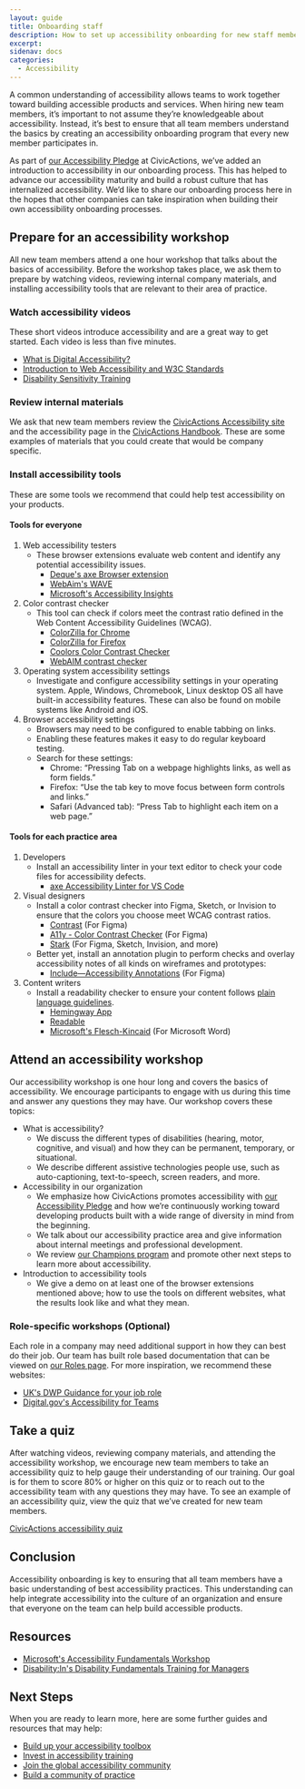 ```yaml
---
layout: guide
title: Onboarding staff
description: How to set up accessibility onboarding for new staff members. 
excerpt:
sidenav: docs
categories:
  - Accessibility
---
```


A common understanding of accessibility allows teams to work together toward building accessible products and services. When hiring new team members, it’s important to not assume they’re knowledgeable about accessibility. Instead, it’s best to ensure that all team members understand the basics by creating an accessibility onboarding program that every new member participates in. 

As part of [our Accessibility Pledge](https://accessibility.civicactions.com/posts/CivicActions-Accessibility-Pledge) at CivicActions, we’ve added an introduction to accessibility in our onboarding process. This has helped to advance our accessibility maturity and build a robust culture that has internalized accessibility. We’d like to share our onboarding process here in the hopes that other companies can take inspiration when building their own accessibility onboarding processes. 

## Prepare for an accessibility workshop
All new team members attend a one hour workshop that talks about the basics of accessibility. Before the workshop takes place, we ask them to prepare by watching videos, reviewing internal company materials, and installing accessibility tools that are relevant to their area of practice.

### Watch accessibility videos

These short videos introduce accessibility and are a great way to get started. Each video is less than five minutes. 
 
* [What is Digital Accessibility?](https://www.youtube.com/watch?v=grrx2Lva7T0)
* [Introduction to Web Accessibility and W3C Standards](https://www.youtube.com/watch?v=20SHvU2PKsM)
* [Disability Sensitivity Training](https://www.youtube.com/watch?v=Gv1aDEFlXq8)

### Review internal materials
We ask that new team members review the [CivicActions Accessibility site](https://accessibility.civicactions.com/) and the accessibility page in the [CivicActions Handbook](https://guidebook.civicactions.com/en/latest/practice-areas/accessibility/). These are some examples of materials that you could create that would be company specific. 

### Install accessibility tools
These are some tools we recommend that could help test accessibility on your products.

#### Tools for everyone

1. Web accessibility testers
    * These browser extensions evaluate web content and identify any potential accessibility issues. 
      * [Deque's axe Browser extension](https://www.deque.com/axe/browser-extensions/)
      * [WebAim's WAVE](https://wave.webaim.org/)
      * [Microsoft's Accessibility Insights](https://accessibilityinsights.io/)
2. Color contrast checker
    * This tool can check if colors meet the contrast ratio defined in the Web Content Accessibility Guidelines (WCAG). 
      * [ColorZilla for Chrome](https://chrome.google.com/webstore/detail/colorzilla/bhlhnicpbhignbdhedgjhgdocnmhomnp)
      * [ColorZilla for Firefox](https://addons.mozilla.org/en-US/firefox/addon/colorzilla/)
      * [Coolors Color Contrast Checker](https://coolors.co/contrast-checker/112a46-acc8e5)
      * [WebAIM contrast checker](https://webaim.org/resources/contrastchecker/)
3. Operating system accessibility settings
    * Investigate and configure accessibility settings in your operating system. Apple, Windows, Chromebook, Linux desktop OS all have built-in accessibility features. These can also be found on mobile systems like Android and iOS. 
4. Browser accessibility settings
    * Browsers may need to be configured to enable tabbing on links. 
    * Enabling these features makes it easy to do regular keyboard testing. 
    * Search for these settings:
      * Chrome: “Pressing Tab on a webpage highlights links, as well as form fields.”
      * Firefox: “Use the tab key to move focus between form controls and links.”
      * Safari (Advanced tab): “Press Tab to highlight each item on a web page.” 

#### Tools for each practice area

1. Developers
    * Install an accessibility linter in your text editor to check your code files for accessibility defects. 
      * [axe Accessibility Linter for VS Code](https://marketplace.visualstudio.com/items?itemName=deque-systems.vscode-axe-linter) 
2. Visual designers
    * Install a color contrast checker into Figma, Sketch, or Invision to ensure that the colors you choose meet WCAG contrast ratios.
      * [Contrast](https://www.figma.com/community/plugin/748533339900865323/Contrast) (For Figma)
      * [A11y - Color Contrast Checker](https://www.figma.com/community/plugin/733159460536249875) (For Figma)
      * [Stark](https://www.getstark.co/) (For Figma, Sketch, Invision, and more)
    * Better yet, install an annotation plugin to perform checks and overlay accessibility notes of all kinds on wireframes and prototypes:
      * [Include—Accessibility Annotations](https://www.figma.com/community/plugin/1208180794570801545/includeaccessibility-annotations) (For Figma)
3. Content writers
    * Install a readability checker to ensure your content follows [plain language guidelines](https://accessibility.civicactions.com/guide/plain-language). 
      * [Hemingway App](https://www.hemingwayapp.com/)
      * [Readable](https://readable.io/)
      * [Microsoft's Flesch-Kincaid](https://support.microsoft.com/en-us/office/get-your-document-s-readability-and-level-statistics-85b4969e-e80a-4777-8dd3-f7fc3c8b3fd2) (For Microsoft Word)

## Attend an accessibility workshop 

Our accessibility workshop is one hour long and covers the basics of accessibility. We encourage participants to engage with us during this time and answer any questions they may have. Our workshop covers these topics:

* What is accessibility?
    * We discuss the different types of disabilities (hearing, motor, cognitive, and visual) and how they can be permanent, temporary, or situational. 
    * We describe different assistive technologies people use, such as auto-captioning, text-to-speech, screen readers, and more. 
* Accessibility in our organization
    * We emphasize how CivicActions promotes accessibility with [our Accessibility Pledge](https://accessibility.civicactions.com/posts/CivicActions-Accessibility-Pledge) and how we’re continuously working toward developing products built with a wide range of diversity in mind from the beginning.
    * We talk about our accessibility practice area and give information about internal meetings and professional development. 
    * We review [our Champions program](https://accessibility.civicactions.com/guide/champions-program) and promote other next steps to learn more about accessibility.
* Introduction to accessibility tools
    * We give a demo on at least one of the browser extensions mentioned above; how to use the tools on different websites, what the results look like and what they mean. 

### Role-specific workshops (Optional)
Each role in a company may need additional support in how they can best do their job. Our team has built role based documentation that can be viewed on [our Roles page](https://accessibility.civicactions.com/roles/). For more inspiration, we recommend these websites:

* [UK's DWP Guidance for your job role](https://accessibility-manual.dwp.gov.uk/guidance-for-your-job-role)
* [Digital.gov's Accessibility for Teams](https://accessibility.digital.gov/)

## Take a quiz
After watching videos, reviewing company materials, and attending the accessibility workshop, we encourage new team members to take an accessibility quiz to help gauge their understanding of our training. Our goal is for them to score 80% or higher on this quiz or to reach out to the accessibility team with any questions they may have. To see an example of an accessibility quiz, view the quiz that we’ve created for new team members. 

[CivicActions accessibility quiz](https://docs.google.com/forms/d/e/1FAIpQLSdpyp-NLXUzzmbc4zNQqikrgx0V2n1IbmZRYlWSIBstTFbI-Q/viewform)

## Conclusion

Accessibility onboarding is key to ensuring that all team members have a basic understanding of best accessibility practices. This understanding can help integrate accessibility into the culture of an organization and ensure that everyone on the team can help build accessible products. 

## Resources

* [Microsoft's Accessibility Fundamentals Workshop](https://docs.microsoft.com/en-us/learn/paths/accessibility-fundamentals/)
* [Disability:In's Disability Fundamentals Training for Managers](https://disabilityin.org/resource/disability-fundamentals-training-for-managers/)

## Next Steps

When you are ready to learn more, here are some further guides and resources that may help:

* [Build up your accessibility toolbox](https://accessibility.civicactions.com/guide/tools)
* [Invest in accessibility training](https://accessibility.civicactions.com/playbook/training)
* [Join the global accessibility community](https://accessibility.civicactions.com/playbook/community)
* [Build a community of practice](https://accessibility.civicactions.com/playbook/practice)

